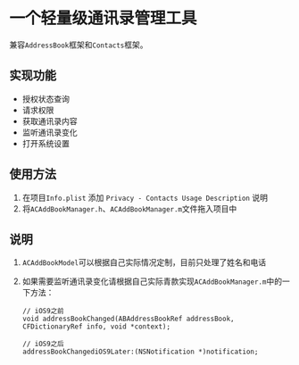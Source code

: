# 一个轻量级通讯录管理工具

兼容`AddressBook`框架和`Contacts`框架。

## 实现功能

* 授权状态查询
* 请求权限
* 获取通讯录内容
* 监听通讯录变化
* 打开系统设置

## 使用方法

1. 在项目`Info.plist` 添加 `Privacy - Contacts Usage Description` 说明
2. 将`ACAddBookManager.h`、`ACAddBookManager.m`文件拖入项目中


## 说明

1. `ACAddBookModel`可以根据自己实际情况定制，目前只处理了姓名和电话
2. 如果需要监听通讯录变化请根据自己实际青款实现`ACAddBookManager.m`中的一下方法：
    
    ```
    // iOS9之前
    void addressBookChanged(ABAddressBookRef addressBook, CFDictionaryRef info, void *context);
    
    // iOS9之后
    addressBookChangediOS9Later:(NSNotification *)notification;
    ```

